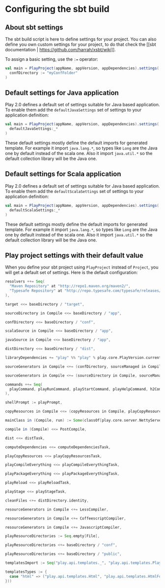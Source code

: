 # Configuring the sbt build

## About sbt settings

The sbt build script is here to define settings for your project. You can also define you own custom settings for your project, to do that check the [[sbt documentation | https://github.com/harrah/xsbt/wiki]].

To assign a basic setting, use the `:=` operator:

```scala
val main = PlayProject(appName, appVersion, appDependencies).settings(
  confDirectory := "myConfFolder"     
)
```

## Default settings for Java application

Play 2.0 defines a default set of settings suitable for Java based application. To enable them add the `defaultJavaSettings` set of settings to your application definition:

```scala
val main = PlayProject(appName, appVersion, appDependencies).settings(
  defaultJavaSettings:_*  
)
```

These default settings mostly define the default imports for generated template. For example it import `java.lang.*`, so types like `Long` are the Java one by default instead of the scala one. Also it import `java.util.*` so the default collection library will be the Java one.

## Default settings for Scala application

Play 2.0 defines a default set of settings suitable for Java based application. To enable them add the `defaultScalaSettings` set of settings to your application definition:

```scala
val main = PlayProject(appName, appVersion, appDependencies).settings(
  defaultScalaSettings:_*  
)
```

These default settings mostly define the default imports for generated template. For example it import `java.lang.*`, so types like `Long` are the Java one by default instead of the scala one. Also it import `java.util.*` so the default collection library will be the Java one.

## Play project settings with their default value

When you define your sbt project using `PlayProject` instead of `Project`, you will get a default set of settings. Here is the default configuration:

```scala
resolvers ++= Seq(
  "Maven Repository" at "http://repo1.maven.org/maven2/",
  "Typesafe Repository" at "http://repo.typesafe.com/typesafe/releases/"
),

target <<= baseDirectory / "target",

sourceDirectory in Compile <<= baseDirectory / "app",

confDirectory <<= baseDirectory / "conf",

scalaSource in Compile <<= baseDirectory / "app",

javaSource in Compile <<= baseDirectory / "app",

distDirectory <<= baseDirectory / "dist",

libraryDependencies += "play" %% "play" % play.core.PlayVersion.current,

sourceGenerators in Compile <+= (confDirectory, sourceManaged in Compile) map RouteFiles,

sourceGenerators in Compile <+= (sourceDirectory in Compile, sourceManaged in Compile, templatesTypes, templatesImport) map ScalaTemplates,

commands ++= Seq(
  playCommand, playRunCommand, playStartCommand, playHelpCommand, h2Command, classpathCommand, licenseCommand, computeDependenciesCommand
),

shellPrompt := playPrompt,

copyResources in Compile <<= (copyResources in Compile, playCopyResources) map { (r, pr) => r ++ pr },

mainClass in (Compile, run) := Some(classOf[play.core.server.NettyServer].getName),

compile in (Compile) <<= PostCompile,

dist <<= distTask,

computeDependencies <<= computeDependenciesTask,

playCopyResources <<= playCopyResourcesTask,

playCompileEverything <<= playCompileEverythingTask,

playPackageEverything <<= playPackageEverythingTask,

playReload <<= playReloadTask,

playStage <<= playStageTask,

cleanFiles <+= distDirectory.identity,

resourceGenerators in Compile <+= LessCompiler,

resourceGenerators in Compile <+= CoffeescriptCompiler,

resourceGenerators in Compile <+= JavascriptCompiler,

playResourceDirectories := Seq.empty[File],

playResourceDirectories <+= baseDirectory / "conf",

playResourceDirectories <+= baseDirectory / "public",

templatesImport := Seq("play.api.templates._", "play.api.templates.PlayMagic._"),

templatesTypes := {
  case "html" => ("play.api.templates.Html", "play.api.templates.HtmlFormat")
}))

```